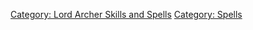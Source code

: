 [Category: Lord Archer Skills and
Spells](Category:_Lord_Archer_Skills_and_Spells "wikilink") [Category:
Spells](Category:_Spells "wikilink")
